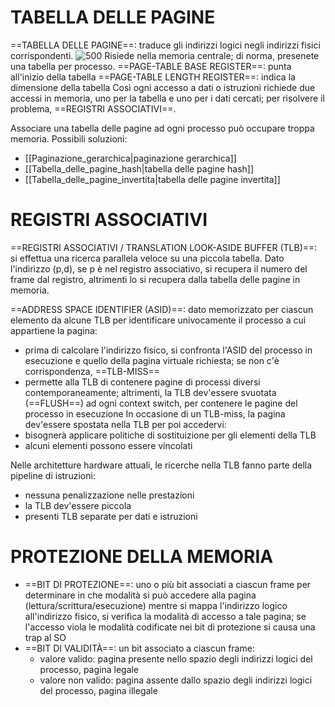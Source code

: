 # TABELLA DELLE PAGINE
==TABELLA DELLE PAGINE==: traduce gli indirizzi logici negli indirizzi fisici corrispondenti.
![500](tabella_delle_pagine.png)
Risiede nella memoria centrale; di norma, presenete una tabella per processo.
==PAGE-TABLE BASE REGISTER==: punta all'inizio della tabella
==PAGE-TABLE LENGTH REGISTER==: indica la dimensione della tabella
Così ogni accesso a dati o istruzioni richiede due accessi in memoria, uno per la tabella e uno per i dati cercati; per risolvere il problema, ==REGISTRI ASSOCIATIVI==.

Associare una tabella delle pagine ad ogni processo può occupare troppa memoria.
Possibili soluzioni:
- [[Paginazione_gerarchica|paginazione gerarchica]]
- [[Tabella_delle_pagine_hash|tabella delle pagine hash]]
- [[Tabella_delle_pagine_invertita|tabella delle pagine invertita]]

# REGISTRI ASSOCIATIVI
==REGISTRI ASSOCIATIVI / TRANSLATION LOOK-ASIDE BUFFER (TLB)==: si effettua una ricerca parallela veloce su una piccola tabella.
Dato l'indirizzo (p,d), se p è nel registro associativo, si recupera il numero del frame dal registro, altrimenti lo si recupera dalla tabella delle pagine in memoria.

==ADDRESS SPACE IDENTIFIER (ASID)==: dato memorizzato per ciascun elemento da alcune TLB per identificare univocamente il processo a cui appartiene la pagina:
- prima di calcolare l'indirizzo fisico, si confronta l'ASID del processo in esecuzione e quello della pagina virtuale richiesta; se non c'è corrispondenza, ==TLB-MISS==
- permette alla TLB di contenere pagine di processi diversi contemporaneamente; altrimenti, la TLB dev'essere svuotata (==FLUSH==) ad ogni context switch, per contenere le pagine del processo in esecuzione
In occasione di un TLB-miss, la pagina dev'essere spostata nella TLB per poi accedervi:
- bisognerà applicare politiche di sostituizione per gli elementi della TLB
- alcuni elementi possono essere vincolati

Nelle architetture hardware attuali, le ricerche nella TLB fanno parte della pipeline di istruzioni:
- nessuna penalizzazione nelle prestazioni
- la TLB dev'essere piccola
- presenti TLB separate per dati e istruzioni

# PROTEZIONE DELLA MEMORIA
- ==BIT DI PROTEZIONE==: uno o più bit associati a ciascun frame per determinare in che modalità si può accedere alla pagina (lettura/scrittura/esecuzione)
	mentre si mappa l'indirizzo logico all'indirizzo fisico, si verifica la modalità di accesso a tale pagina; se l'accesso viola le modalità codificate nei bit di protezione si causa una trap al SO
- ==BIT DI VALIDITÀ==: un bit associato a ciascun frame:
	- valore valido: pagina presente nello spazio degli indirizzi logici del processo, pagina legale
	- valore non valido: pagina assente dallo spazio degli indirizzi logici del processo, pagina illegale
